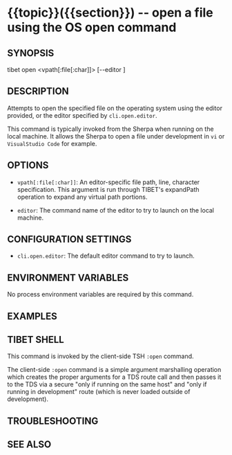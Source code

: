 {{topic}}({{section}}) -- open a file using the OS open command
=============================================

## SYNOPSIS

tibet open <vpath[:file[:char]]> [--editor <cmd>]

## DESCRIPTION

Attempts to open the specified file on the operating system using the editor
provided, or the editor specified by `cli.open.editor`.

This command is typically invoked from the Sherpa when running on the local
machine. It allows the Sherpa to open a file under development in `vi` or
`VisualStudio Code` for example.

## OPTIONS

  * `vpath[:file[:char]]`:
    An editor-specific file path, line, character specification. This argument
is run through TIBET's expandPath operation to expand any virtual path portions.

  * `editor`:
    The command name of the editor to try to launch on the local machine.

## CONFIGURATION SETTINGS

  * `cli.open.editor`:
    The default editor command to try to launch.

## ENVIRONMENT VARIABLES

No process environment variables are required by this command.

## EXAMPLES


## TIBET SHELL

This command is invoked by the client-side TSH `:open` command.

The client-side `:open` command is a simple argument marshalling operation which
creates the proper arguments for a TDS route call and then passes it to the TDS
via a secure "only if running on the same host" and "only if running in
development" route (which is never loaded outside of development).

## TROUBLESHOOTING


## SEE ALSO

